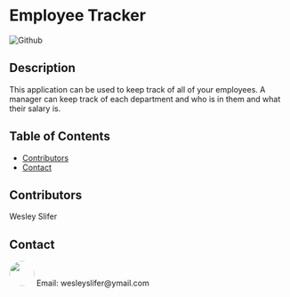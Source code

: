# Employee Tracker

![Github](https://img.shields.io/github/last-commit/wslifer/employee_tracker)

## Description

This application can be used to keep track of all of your employees. A manager can keep track of each department and who is in them and what their salary is.

## Table of Contents

- [Contributors](##Contributors)
- [Contact](##Contact)

## Contributors

Wesley Slifer

## Contact

<img src="https://avatars.githubusercontent.com/wslifer" style="width: 45px; height: 45px; border-radius:100%;">
Email: wesleyslifer@ymail.com
